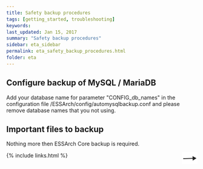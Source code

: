 ```yaml
---
title: Safety backup procedures
tags: [getting_started, troubleshooting]
keywords:
last_updated: Jan 15, 2017
summary: "Safety backup procedures"
sidebar: eta_sidebar
permalink: eta_safety_backup_procedures.html
folder: eta
---
```


## Configure backup of MySQL / MariaDB
Add your database name for parameter "CONFIG_db_names" in the configuration file /ESSArch/config/automysqlbackup.conf and please remove database names that you
not using.

## Important files to backup
Nothing more then ESSArch Core backup is required.

[<img align="right" src="images/n.png">](eta_logfiles.html)
{% include links.html %}
